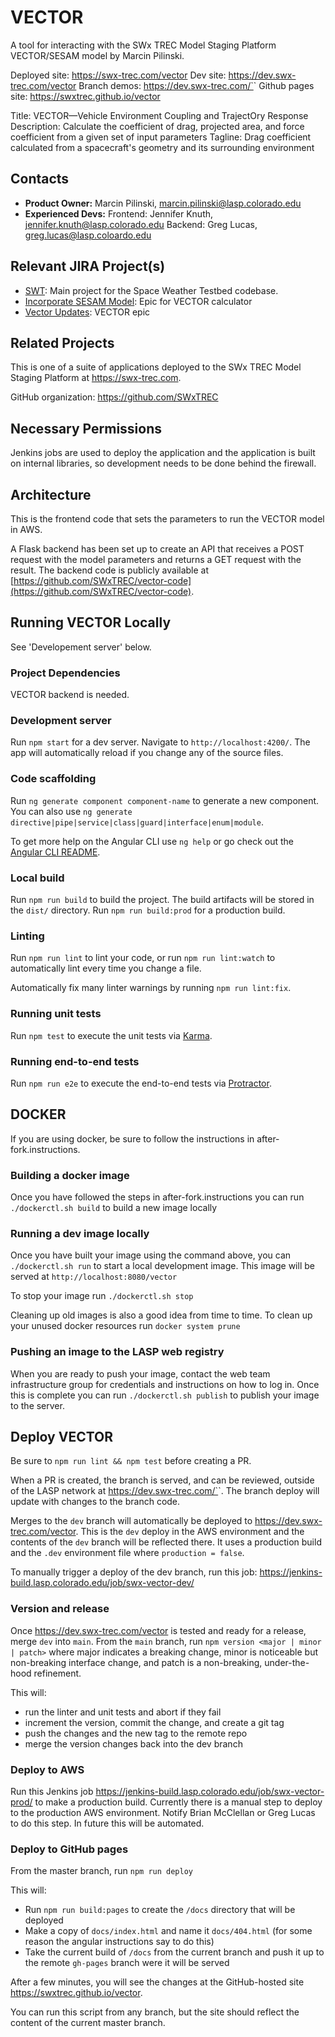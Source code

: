 # VECTOR

A tool for interacting with the SWx TREC Model Staging Platform VECTOR/SESAM model by Marcin Pilinski.

Deployed site: https://swx-trec.com/vector
Dev site: https://dev.swx-trec.com/vector
Branch demos: https://dev.swx-trec.com/`<branch-name>`
Github pages site: https://swxtrec.github.io/vector

Title: VECTOR—Vehicle Environment Coupling and TrajectOry Response
Description: Calculate the coefficient of drag, projected area, and force coefficient from a given set of input parameters
Tagline: Drag coefficient calculated from a spacecraft's geometry and its surrounding environment

## Contacts

* **Product Owner:**
	Marcin Pilinski, marcin.pilinski@lasp.colorado.edu
* **Experienced Devs:**
    Frontend: Jennifer Knuth, jennifer.knuth@lasp.colorado.edu
	Backend: Greg Lucas, greg.lucas@lasp.coloardo.edu

## Relevant JIRA Project(s)

* [SWT](https://mods-jira.lasp.colorado.edu:8080/browse/SWT/): Main project for the
	Space Weather Testbed codebase.
* [Incorporate SESAM Model](https://jira.lasp.colorado.edu/browse/SWT-41): Epic for VECTOR calculator
* [Vector Updates](https://jira.lasp.colorado.edu/browse/SWT-343): VECTOR epic

## Related Projects

This is one of a suite of applications deployed to the SWx TREC Model Staging Platform at https://swx-trec.com.

GitHub organization: https://github.com/SWxTREC

## Necessary Permissions

Jenkins jobs are used to deploy the application and the application is built on internal libraries, so development needs to be done behind the firewall.

## Architecture

This is the frontend code that sets the parameters to run the VECTOR model in AWS.

A Flask backend has been set up to create an API that receives a POST request with the model parameters and returns a GET request with the result. The backend code is publicly available at [https://github.com/SWxTREC/vector-code](https://github.com/SWxTREC/vector-code).

## Running VECTOR Locally

See 'Developement server' below.

### Project Dependencies

VECTOR backend is needed.

### Development server

Run `npm start` for a dev server. Navigate to `http://localhost:4200/`. The app will automatically reload if you change any of the source files.

### Code scaffolding

Run `ng generate component component-name` to generate a new component. You can also use `ng generate directive|pipe|service|class|guard|interface|enum|module`.

To get more help on the Angular CLI use `ng help` or go check out the [Angular CLI README](https://github.com/angular/angular-cli/blob/master/README.md).

### Local build

Run `npm run build` to build the project. The build artifacts will be stored in the `dist/` directory. Run `npm run build:prod` for a production build.

### Linting

Run `npm run lint` to lint your code, or run `npm run lint:watch` to automatically lint every time you change a file.

Automatically fix many linter warnings by running `npm run lint:fix`.

### Running unit tests

Run `npm test` to execute the unit tests via [Karma](https://karma-runner.github.io).

### Running end-to-end tests

Run `npm run e2e` to execute the end-to-end tests via [Protractor](https://www.protractortest.org/).

## DOCKER

If you are using docker, be sure to follow the instructions in after-fork.instructions.

### Building a docker image

Once you have followed the steps in after-fork.instructions you can run `./dockerctl.sh build` to build a new image locally

### Running a dev image locally

Once you have built your image using the command above, you can `./dockerctl.sh run` to start a local development image. This image will be served at `http://localhost:8080/vector`

To stop your image run `./dockerctl.sh stop`

Cleaning up old images is also a good idea from time to time. To clean up your unused docker resources run `docker system prune`

### Pushing an image to the LASP web registry

When you are ready to push your image, contact the web team infrastructure group for credentials and instructions on how to log in. Once this is complete you can run `./dockerctl.sh publish` to publish your image to the server.

## Deploy VECTOR

Be sure to `npm run lint && npm test` before creating a PR.

When a PR is created, the branch is served, and can be reviewed, outside of the LASP network at https://dev.swx-trec.com/`<branch-name>`. The branch deploy will update with changes to the branch code.

Merges to the `dev` branch will automatically be deployed to <https://dev.swx-trec.com/vector>. This is the `dev` deploy in the AWS environment and the contents of the `dev` branch will be reflected there. It uses a production build and the `.dev` environment file where `production = false`.

To manually trigger a deploy of the dev branch, run this job: https://jenkins-build.lasp.colorado.edu/job/swx-vector-dev/

### Version and release

Once <https://dev.swx-trec.com/vector> is tested and ready for a release, merge `dev` into `main`. From the `main` branch, run `npm version <major | minor | patch>` where major indicates a breaking change, minor is noticeable but non-breaking interface change, and patch is a non-breaking, under-the-hood refinement.

This will:

* run the linter and unit tests and abort if they fail
* increment the version, commit the change, and create a git tag
* push the changes and the new tag to the remote repo
* merge the version changes back into the dev branch

### Deploy to AWS

Run this Jenkins job https://jenkins-build.lasp.colorado.edu/job/swx-vector-prod/ to make a production build. Currently there is a manual step to deploy to the production AWS environment. Notify Brian McClellan or Greg Lucas to do this step. In future this will be automated.

### Deploy to GitHub pages

From the master branch, run `npm run deploy`

This will:

* Run `npm run build:pages` to create the `/docs` directory that will be deployed
* Make a copy of `docs/index.html` and name it `docs/404.html` (for some reason the angular instructions say to do this)
* Take the current build of `/docs` from the current branch and push it up to the remote `gh-pages` branch were it will be served

After a few minutes, you will see the changes at the GitHub-hosted site https://swxtrec.github.io/vector.

You can run this script from any branch, but the site should reflect the content of the current master branch.

